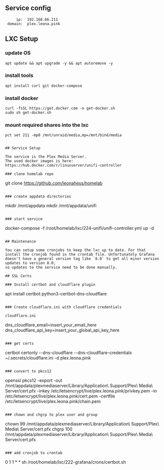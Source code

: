 ## Service config

```
     ip:  192.168.66.211
 domain:  plex.leona.pink
```

## LXC Setup

### update OS

```
apt update && apt upgrade -y && apt autoremove -y
```

### install tools

```
apt install curl git docker-compose
```

### install docker

```
curl -fsSL https://get.docker.com -o get-docker.sh
sudo sh get-docker.sh
```

### mount required shares into the lxc

```
pct set 211 -mp0 /mnt/unraid/media,mp=/mnt/bind/media


## Service Setup

The service is the Plex Media Server.
The used docker images is here: https://hub.docker.com/r/linuxserver/unifi-controller

### clone homelab repo

```
git clone https://github.com/leonahess/homelab
```

### create appdata directories

```
mkdir /mnt/appdata
mkdir /mnt/appdata/unifi
```

### start service

```
docker-compose -f /root/homelab/lxc/224-unifi/unifi-controller.yml up -d
```

## Maintenance

You can setup some cronjobs to keep the lxc up to date. For that install the cronjob found in the crontab file. Unfortunately Grafana doesn't have a general version tag like `8.0` to get all minor version updates to version 8.0, 
so updates to the service need to be done manually.

## SSL Certs

### Install certbot and cloudflare plugin

```
apt install certbot python3-certbot-dns-cloudflare
```

### Create cloudflare.ini with cloudflare credentials

cloudflare.ini
```
dns_cloudflare_email=insert_your_email_here
dns_cloudflare_api_key=insert_your_global_api_key_here
```

### get certs

```
certbot certonly --dns-cloudflare --dns-cloudflare-credentials ~/.secrets/cloudflare.ini -d plex.leona.pink
```

### convert to pkcs12

```
openssl pkcs12 -export -out /mnt/appdata/plexmediaserver/Library/Application\ Support/Plex\ Media\ Server/cert.pfx -inkey /etc/letsencrypt/live/plex.leona.pink/privkey.pem -in /etc/letsencrypt/live/plex.leona.pink/cert.pem -certfile /etc/letsencrypt/live/plex.leona.pink/chain.pem
```

### chown and chgrp to plex user and group

```
chown 99 /mnt/appdata/plexmediaserver/Library/Application\ Support/Plex\ Media\ Server/cert.pfx
chgrp 100 /mnt/appdata/plexmediaserver/Library/Application\ Support/Plex\ Media\ Server/cert.pfx
```

### add cronjob to crontab

```
0 1 1 * * sh /root/homelab/lxc/222-grafana/crons/certbot.sh
```
